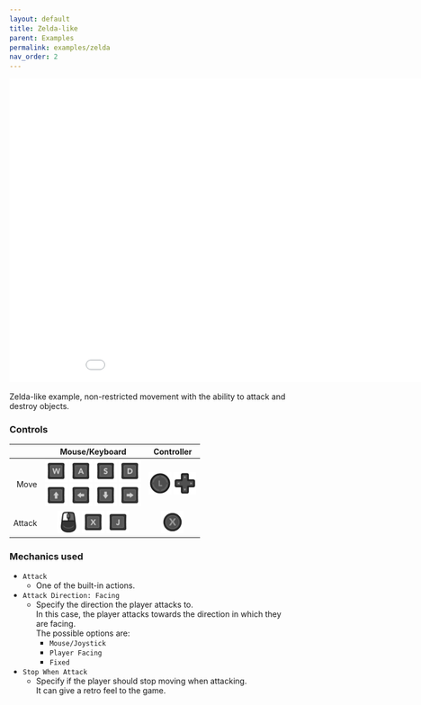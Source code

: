 ```yaml
--- 
layout: default
title: Zelda-like
parent: Examples
permalink: examples/zelda
nav_order: 2
---
```


<iframe id="" src="Zelda-Build" name="" width="960" height="540" frameborder="0" marginheight="0" scrolling="no"></iframe>

Zelda-like example, non-restricted movement with the ability to attack and destroy objects.

### Controls

|         | Mouse/Keyboard | Controller |
| ------: | :-------------:  | :----------: |
|  Move   | <img src="../assets/KeyPrompts/Keyboard/W.png" width="40"> <img src="../assets/KeyPrompts/Keyboard/A.png" width="40"> <img src="../assets/KeyPrompts/Keyboard/S.png" width="40"> <img src="../assets/KeyPrompts/Keyboard/D.png" width="40"> <br> <img src="../assets/KeyPrompts/Keyboard/Arrow_Up.png" width="40"> <img src="../assets/KeyPrompts/Keyboard/Arrow_Left.png" width="40"> <img src="../assets/KeyPrompts/Keyboard/Arrow_Down.png" width="40"> <img src="../assets/KeyPrompts/Keyboard/Arrow_Right.png" width="40">| <img src="../assets/KeyPrompts/Controller/LeftStick.png" width="40"> <img src="../assets/KeyPrompts/Controller/Dpad.png" width="40">|
| Attack | <img src="../assets/KeyPrompts/Keyboard/Mouse_Left.png" width="40"> <img src="../assets/KeyPrompts/Keyboard/X.png" width="40"> <img src="../assets/KeyPrompts/Keyboard/J.png" width="40"> | <img src="../assets/KeyPrompts/Controller/X.png" width="40"> |


### Mechanics used
- `Attack`
  - One of the built-in actions.
- `Attack Direction: Facing`
  - Specify the direction the player attacks to.<br>
    In this case, the player attacks towards the direction in which they are facing.<br>
    The possible options are:
    - `Mouse/Joystick`
    - `Player Facing`
    - `Fixed`
- `Stop When Attack`
  - Specify if the player should stop moving when attacking.<br>
    It can give a retro feel to the game.
